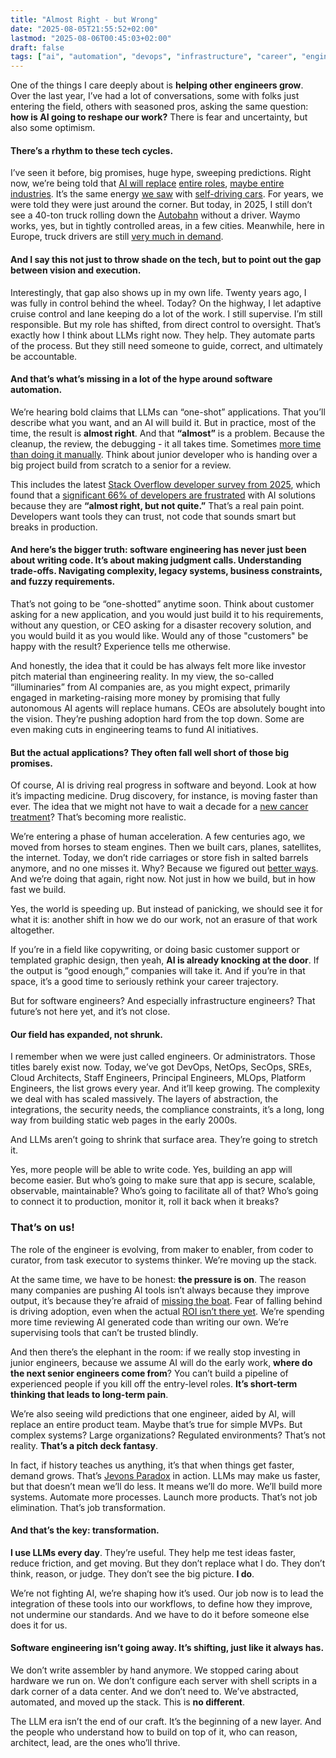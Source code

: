 ```yaml
---
title: "Almost Right - but Wrong"
date: "2025-08-05T21:55:52+02:00"
lastmod: "2025-08-06T00:45:03+02:00"
draft: false
tags: ["ai", "automation", "devops", "infrastructure", "career", "engineering"]
---
```


One of the things I care deeply about is **helping other engineers grow**. Over the last year, I’ve had a lot of conversations, some with folks just entering the field, others with seasoned pros, asking the same question: **how is AI going to reshape our work?** There is fear and uncertainty, but also some optimism.

#### There’s a rhythm to these tech cycles.

I’ve seen it before, big promises, huge hype, sweeping predictions. Right now, we’re being told that [AI will replace](https://www.forbes.com/sites/jackkelly/2025/04/25/the-jobs-that-will-fall-first-as-ai-takes-over-the-workplace/) [entire roles](https://www.techspot.com/news/108792-openai-ceo-sam-altman-warns-ai-could-wipe.html), [maybe entire industries](https://gizmodo.com/ai-will-replace-recruiters-and-assistants-in-six-months-says-ceo-behind-chatgpt-rival-2000631871). It’s the same energy [we saw](https://www.nbcnews.com/business/autos/millions-professional-drivers-will-be-replaced-self-driving-vehicles-n817356) with [self-driving cars](https://www.cbsnews.com/sanfrancisco/news/how-ubers-autonomous-cars-will-destroy-10-million-jobs-and-reshape-the-economy-by-2025-lyft-google-zack-kanter/). For years, we were told they were just around the corner. But today, in 2025, I still don’t see a 40-ton truck rolling down the [Autobahn](https://en.wikipedia.org/wiki/Autobahn) without a driver. Waymo works, yes, but in tightly controlled areas, in a few cities. Meanwhile, here in Europe, truck drivers are still [very much in demand](https://www.iru.org/news-resources/newsroom/half-european-truck-operators-cant-expand-due-driver-shortages).

#### And I say this not just to throw shade on the tech, but to point out the gap between vision and execution.

Interestingly, that gap also shows up in my own life. Twenty years ago, I was fully in control behind the wheel. Today? On the highway, I let adaptive cruise control and lane keeping do a lot of the work. I still supervise. I’m still responsible. But my role has shifted, from direct control to oversight. That’s exactly how I think about LLMs right now. They help. They automate parts of the process. But they still need someone to guide, correct, and ultimately be accountable.

#### And that’s what’s missing in a lot of the hype around software automation.

We’re hearing bold claims that LLMs can “one-shot” applications. That you’ll describe what you want, and an AI will build it. But in practice, most of the time, the result is **almost right**. And that **“almost”** is a problem. Because the cleanup, the review, the debugging - it all takes time. Sometimes [more time than doing it manually](https://metr.org/blog/2025-07-10-early-2025-ai-experienced-os-dev-study/). Think about junior developer who is handing over a big project build from scratch to a senior for a review.

This includes the latest [Stack Overflow developer survey from 2025](https://survey.stackoverflow.co/2025/), which found that a [significant 66% of developers are frustrated](https://survey.stackoverflow.co/2025/ai#2-ai-tool-frustrations) with AI solutions because they are **“almost right, but not quite.”** That’s a real pain point. Developers want tools they can trust, not code that sounds smart but breaks in production.

#### And here’s the bigger truth: software engineering has never just been about writing code. It’s about making judgment calls. Understanding trade-offs. Navigating complexity, legacy systems, business constraints, and fuzzy requirements.

That’s not going to be “one-shotted” anytime soon. Think about customer asking for a new application, and you would just build it to his requirements, without any question, or CEO asking for a disaster recovery solution, and you would build it as you would like. Would any of those "customers" be happy with the result? Experience tells me otherwise.

And honestly, the idea that it could be has always felt more like investor pitch material than engineering reality. In my view, the so-called “illuminaries” from AI companies are, as you might expect, primarily engaged in marketing-raising more money by promising that fully autonomous AI agents will replace humans. CEOs are absolutely bought into the vision. They’re pushing adoption hard from the top down. Some are even making cuts in engineering teams to fund AI initiatives.

#### But the actual applications? They often fall well short of those big promises.

Of course, AI is driving real progress in software and beyond. Look at how it’s impacting medicine. Drug discovery, for instance, is moving faster than ever. The idea that we might not have to wait a decade for a [new cancer treatment](https://www.nature.com/collections/ahbeeijjfb)? That’s becoming more realistic.

We’re entering a phase of human acceleration. A few centuries ago, we moved from horses to steam engines. Then we built cars, planes, satellites, the internet. Today, we don’t ride carriages or store fish in salted barrels anymore, and no one misses it. Why? Because we figured out [better ways](https://en.wikipedia.org/wiki/Refrigerator). And we’re doing that again, right now. Not just in how we build, but in how fast we build.

Yes, the world is speeding up. But instead of panicking, we should see it for what it is: another shift in how we do our work, not an erasure of that work altogether.

If you’re in a field like copywriting, or doing basic customer support or templated graphic design, then yeah, **AI is already knocking at the door**. If the output is “good enough,” companies will take it. And if you’re in that space, it’s a good time to seriously rethink your career trajectory.

But for software engineers? And especially infrastructure engineers? That future’s not here yet, and it’s not close.

#### Our field has expanded, not shrunk.

I remember when we were just called engineers. Or administrators. Those titles barely exist now. Today, we’ve got DevOps, NetOps, SecOps, SREs, Cloud Architects, Staff Engineers, Principal Engineers, MLOps, Platform Engineers, the list grows every year. And it’ll keep growing. The complexity we deal with has scaled massively. The layers of abstraction, the integrations, the security needs, the compliance constraints, it’s a long, long way from building static web pages in the early 2000s.

And LLMs aren’t going to shrink that surface area. They’re going to stretch it.

Yes, more people will be able to write code. Yes, building an app will become easier. But who’s going to make sure that app is secure, scalable, observable, maintainable? Who’s going to facilitate all of that? Who’s going to connect it to production, monitor it, roll it back when it breaks?

### That’s on us!

The role of the engineer is evolving, from maker to enabler, from coder to curator, from task executor to systems thinker. We’re moving up the stack.

At the same time, we have to be honest: **the pressure is on**. The reason many companies are pushing AI tools isn’t always because they improve output, it’s because they’re afraid of [missing the boat](https://fortune.com/2023/11/08/cyber-security-more-concerning-ai-risk-business-leaders-aon-survey/). Fear of falling behind is driving adoption, even when the actual [ROI isn’t there yet](https://www.forbes.com/sites/cio/2025/01/30/why-75-of-businesses-arent-seeing-roi-from-ai-yet/). We’re spending more time reviewing AI generated code than writing our own. We’re supervising tools that can’t be trusted blindly.

And then there’s the elephant in the room: if we really stop investing in junior engineers, because we assume AI will do the early work, **where do the next senior engineers come from**? You can’t build a pipeline of experienced people if you kill off the entry-level roles. **It’s short-term thinking that leads to long-term pain**.

We’re also seeing wild predictions that one engineer, aided by AI, will replace
an entire product team. Maybe that’s true for simple MVPs. But complex systems?
Large organizations? Regulated environments? That’s not reality. **That’s a pitch deck fantasy**.

In fact, if history teaches us anything, it’s that when things get faster, demand grows. That’s [Jevons Paradox](https://en.wikipedia.org/wiki/Jevons_paradox) in action. LLMs may make us faster, but that doesn’t mean we’ll do less. It means we’ll do more. We’ll build more systems. Automate more processes. Launch more products. That’s not job elimination. That’s job transformation.

#### And that’s the key: transformation.

**I use LLMs every day**. They’re useful. They help me test ideas faster, reduce friction, and get moving. But they don’t replace what I do. They don’t think, reason, or judge. They don’t see the big picture. **I do**.

We’re not fighting AI, we’re shaping how it’s used. Our job now is to lead the integration of these tools into our workflows, to define how they improve, not undermine our standards. And we have to do it before someone else does it for us.

#### Software engineering isn’t going away. It’s shifting, just like it always has.

We don’t write assembler by hand anymore. We stopped caring about hardware we run on. We don’t configure each server with shell scripts in a dark corner of a data center. And we don’t need to. We’ve abstracted, automated, and moved up the stack. This is **no different**.

The LLM era isn’t the end of our craft. It’s the beginning of a new layer. And the people who understand how to build on top of it, who can reason, architect, lead, are the ones who’ll thrive.
